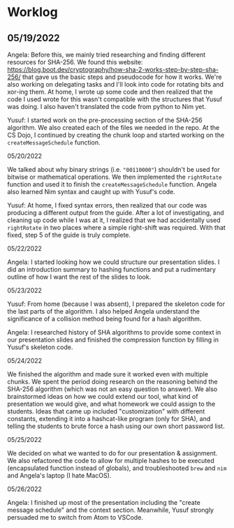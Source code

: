 Worklog
=======
05/19/2022
----------

Angela: Before this, we mainly tried researching and finding different resources for SHA-256. We found this website: https://blog.boot.dev/cryptography/how-sha-2-works-step-by-step-sha-256/ that gave us the basic steps and pseudocode for how it works. We're also working on delegating tasks and I'll look into code for rotating bits and xor-ing them. At home, I wrote up some code and then realized that the code I used wrote for this wasn't compatible with the structures that Yusuf was doing. I also haven't translated the code from python to Nim yet.

Yusuf: I started work on the pre-processing section of the SHA-256 algorithm. We also created each of the files we needed in the repo. At the CS Dojo, I continued by creating the chunk loop and started working on the `createMessageSchedule` function.

05/20/2022

We talked about why binary strings (i.e. `"00110000"`) shouldn't be used for bitwise or mathematical operations. We then implemented the `rightRotate` function and used it to finish the `createMessageSchedule` function. Angela also learned Nim syntax and caught up with Yusuf's code.

Yusuf: At home, I fixed syntax errors, then realized that our code was producing a different output from the guide. After a lot of investigating, and cleaning up code while I was at it, I realized that we had accidentally used `rightRotate` in two places where a simple right-shift was required. With that fixed, step 5 of the guide is truly complete.

05/22/2022

Angela: I started looking how we could structure our presentation slides. I did an introduction summary to hashing functions and put a rudimentary outline of how I want the rest of the slides to look.

05/23/2022

Yusuf: From home (because I was absent), I prepared the skeleton code for the last parts of the algorithm. I also helped Angela understand the significance of a collision method being found for a hash algorithm.

Angela: I researched history of SHA algorithms to provide some context in our presentation slides and finished the compression function by filling in Yusuf's skeleton code. 

05/24/2022

We finished the algorithm and made sure it worked even with multiple chunks. We spent the period doing research on the reasoning behind the SHA-256 algorithm (which was not an easy question to answer). We also brainstormed ideas on how we could extend our tool, what kind of presentation we would give, and what homework we could assign to the students. Ideas that came up included "customization" with different constants, extending it into a hashcat-like program (only for SHA), and telling the students to brute force a hash using our own short password list.

05/25/2022

We decided on what we wanted to do for our presentation & assignment. We also refactored the code to allow for multiple hashes to be executed (encapsulated function instead of globals), and troubleshooted `brew` and `nim` and Angela's laptop (I hate MacOS). 

05/26/2022

Angela: I finished up most of the presentation including the "create message schedule" and the context section. Meanwhile, Yusuf strongly persuaded me to switch from Atom to VSCode.

